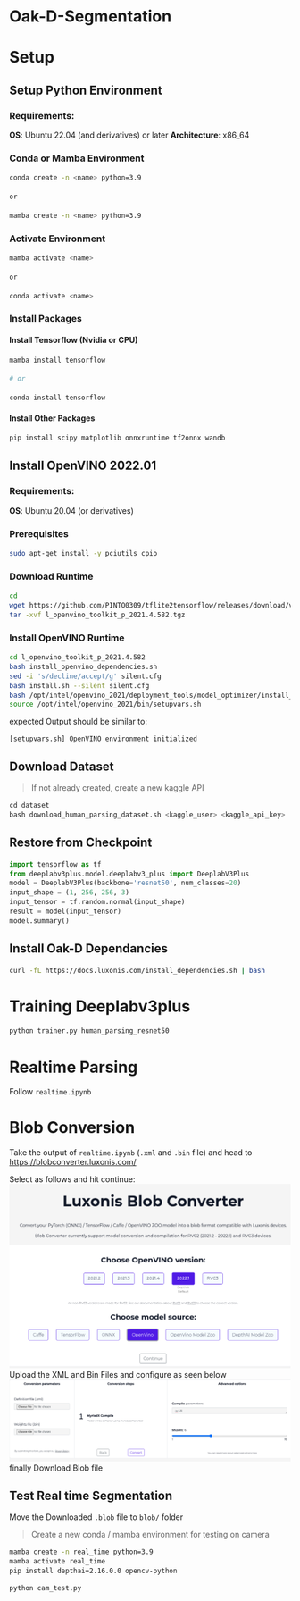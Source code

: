 # Oak-D-Segmentation
# Setup
## Setup Python Environment

### Requirements:
**OS**: Ubuntu 22.04 (and derivatives) or later
**Architecture**: x86_64

### Conda or Mamba Environment
```sh
conda create -n <name> python=3.9

or

mamba create -n <name> python=3.9
```

### Activate Environment
```sh
mamba activate <name>

or

conda activate <name>
```

### Install Packages
#### Install Tensorflow (Nvidia or CPU)
```sh
mamba install tensorflow

# or

conda install tensorflow 
```

#### Install Other Packages
```bash
pip install scipy matplotlib onnxruntime tf2onnx wandb
```

## Install OpenVINO 2022.01

### Requirements:
**OS**: Ubuntu 20.04 (or derivatives)
### Prerequisites
```bash
sudo apt-get install -y pciutils cpio
```

### Download Runtime
```bash
cd
wget https://github.com/PINTO0309/tflite2tensorflow/releases/download/v1.10.4/l_openvino_toolkit_p_2021.4.582.tgz
tar -xvf l_openvino_toolkit_p_2021.4.582.tgz
```

### Install OpenVINO Runtime
```bash
cd l_openvino_toolkit_p_2021.4.582
bash install_openvino_dependencies.sh 
sed -i 's/decline/accept/g' silent.cfg
bash install.sh --silent silent.cfg
bash /opt/intel/openvino_2021/deployment_tools/model_optimizer/install_prerequisites/install_prerequisites.sh
source /opt/intel/openvino_2021/bin/setupvars.sh
```

expected Output should be similar to:
```
[setupvars.sh] OpenVINO environment initialized
```
## Download Dataset
> If not already created, create a new kaggle API 
```python
cd dataset
bash download_human_parsing_dataset.sh <kaggle_user> <kaggle_api_key>
```
## Restore from Checkpoint

```python
import tensorflow as tf
from deeplabv3plus.model.deeplabv3_plus import DeeplabV3Plus
model = DeeplabV3Plus(backbone='resnet50', num_classes=20)
input_shape = (1, 256, 256, 3)
input_tensor = tf.random.normal(input_shape)
result = model(input_tensor)
model.summary()
```

## Install Oak-D Dependancies
```bash
curl -fL https://docs.luxonis.com/install_dependencies.sh | bash
```

# Training Deeplabv3plus
```bash
python trainer.py human_parsing_resnet50
```

# Realtime Parsing
Follow `realtime.ipynb`

# Blob Conversion
Take the output of `realtime.ipynb` (`.xml` and `.bin` file) and head to https://blobconverter.luxonis.com/

Select as follows and hit continue:
![](./git_images/Pasted_image_20240516072620.png)
Upload the XML and Bin Files and configure as seen below
![](./git_images/Pasted_image_20240516072703.png)
finally Download Blob file

## Test Real time Segmentation

Move the Downloaded `.blob` file to `blob/` folder

> Create a new conda / mamba environment for testing on camera

```bash
mamba create -n real_time python=3.9
mamba activate real_time
pip install depthai=2.16.0.0 opencv-python
```

```bash
python cam_test.py
```

